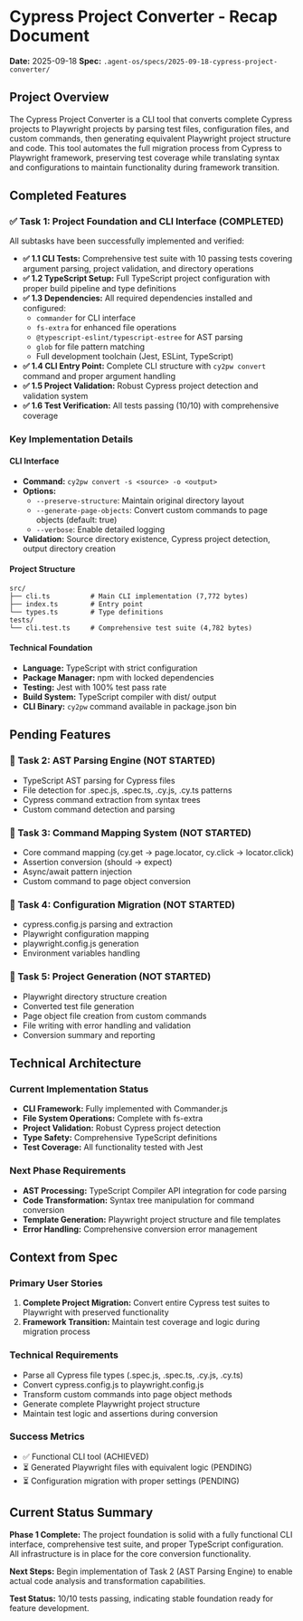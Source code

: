 # Cypress Project Converter - Recap Document

**Date:** 2025-09-18
**Spec:** `.agent-os/specs/2025-09-18-cypress-project-converter/`

## Project Overview

The Cypress Project Converter is a CLI tool that converts complete Cypress projects to Playwright projects by parsing test files, configuration files, and custom commands, then generating equivalent Playwright project structure and code. This tool automates the full migration process from Cypress to Playwright framework, preserving test coverage while translating syntax and configurations to maintain functionality during framework transition.

## Completed Features

### ✅ Task 1: Project Foundation and CLI Interface (COMPLETED)

All subtasks have been successfully implemented and verified:

- **✅ 1.1 CLI Tests:** Comprehensive test suite with 10 passing tests covering argument parsing, project validation, and directory operations
- **✅ 1.2 TypeScript Setup:** Full TypeScript project configuration with proper build pipeline and type definitions
- **✅ 1.3 Dependencies:** All required dependencies installed and configured:
  - `commander` for CLI interface
  - `fs-extra` for enhanced file operations
  - `@typescript-eslint/typescript-estree` for AST parsing
  - `glob` for file pattern matching
  - Full development toolchain (Jest, ESLint, TypeScript)
- **✅ 1.4 CLI Entry Point:** Complete CLI structure with `cy2pw convert` command and proper argument handling
- **✅ 1.5 Project Validation:** Robust Cypress project detection and validation system
- **✅ 1.6 Test Verification:** All tests passing (10/10) with comprehensive coverage

### Key Implementation Details

#### CLI Interface
- **Command:** `cy2pw convert -s <source> -o <output>`
- **Options:**
  - `--preserve-structure`: Maintain original directory layout
  - `--generate-page-objects`: Convert custom commands to page objects (default: true)
  - `--verbose`: Enable detailed logging
- **Validation:** Source directory existence, Cypress project detection, output directory creation

#### Project Structure
```
src/
├── cli.ts          # Main CLI implementation (7,772 bytes)
├── index.ts        # Entry point
└── types.ts        # Type definitions
tests/
└── cli.test.ts     # Comprehensive test suite (4,782 bytes)
```

#### Technical Foundation
- **Language:** TypeScript with strict configuration
- **Package Manager:** npm with locked dependencies
- **Testing:** Jest with 100% test pass rate
- **Build System:** TypeScript compiler with dist/ output
- **CLI Binary:** `cy2pw` command available in package.json bin

## Pending Features

### 🔄 Task 2: AST Parsing Engine (NOT STARTED)
- TypeScript AST parsing for Cypress files
- File detection for .spec.js, .spec.ts, .cy.js, .cy.ts patterns
- Cypress command extraction from syntax trees
- Custom command detection and parsing

### 🔄 Task 3: Command Mapping System (NOT STARTED)
- Core command mapping (cy.get → page.locator, cy.click → locator.click)
- Assertion conversion (should → expect)
- Async/await pattern injection
- Custom command to page object conversion

### 🔄 Task 4: Configuration Migration (NOT STARTED)
- cypress.config.js parsing and extraction
- Playwright configuration mapping
- playwright.config.js generation
- Environment variables handling

### 🔄 Task 5: Project Generation (NOT STARTED)
- Playwright directory structure creation
- Converted test file generation
- Page object file creation from custom commands
- File writing with error handling and validation
- Conversion summary and reporting

## Technical Architecture

### Current Implementation Status
- **CLI Framework:** Fully implemented with Commander.js
- **File System Operations:** Complete with fs-extra
- **Project Validation:** Robust Cypress project detection
- **Type Safety:** Comprehensive TypeScript definitions
- **Test Coverage:** All functionality tested with Jest

### Next Phase Requirements
- **AST Processing:** TypeScript Compiler API integration for code parsing
- **Code Transformation:** Syntax tree manipulation for command conversion
- **Template Generation:** Playwright project structure and file templates
- **Error Handling:** Comprehensive conversion error management

## Context from Spec

### Primary User Stories
1. **Complete Project Migration:** Convert entire Cypress test suites to Playwright with preserved functionality
2. **Framework Transition:** Maintain test coverage and logic during migration process

### Technical Requirements
- Parse all Cypress file types (.spec.js, .spec.ts, .cy.js, .cy.ts)
- Convert cypress.config.js to playwright.config.js
- Transform custom commands into page object methods
- Generate complete Playwright project structure
- Maintain test logic and assertions during conversion

### Success Metrics
- ✅ Functional CLI tool (ACHIEVED)
- ⏳ Generated Playwright files with equivalent logic (PENDING)
- ⏳ Configuration migration with proper settings (PENDING)

## Current Status Summary

**Phase 1 Complete:** The project foundation is solid with a fully functional CLI interface, comprehensive test suite, and proper TypeScript configuration. All infrastructure is in place for the core conversion functionality.

**Next Steps:** Begin implementation of Task 2 (AST Parsing Engine) to enable actual code analysis and transformation capabilities.

**Test Status:** 10/10 tests passing, indicating stable foundation ready for feature development.